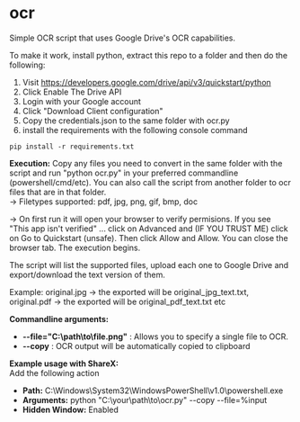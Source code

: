 # ocr  
Simple OCR script that uses Google Drive's OCR capabilities.  

To make it work, install python, extract this repo to a folder and then do the following:  
  
1. Visit https://developers.google.com/drive/api/v3/quickstart/python  
2. Click Enable The Drive API  
3. Login with your Google account  
4. Click "Download Client configuration"  
5. Copy the credentials.json to the same folder with ocr.py  
6. install the requirements with the following console command  
```  
pip install -r requirements.txt  
```  

**Execution:** Copy any files you need to convert in the same folder with the script and run "python ocr.py" in your preferred commandline (powershell/cmd/etc). You can also call the script from another folder to ocr files that are in that folder.  
-> Filetypes supported: pdf, jpg, png, gif, bmp, doc  
  
-> On first run it will open your browser to verify permisions. If you see "This app isn't verified" ... click on Advanced and (IF YOU TRUST ME) click on Go to Quickstart (unsafe). Then click Allow and Allow. You can close the browser tab. The execution begins.  
  
The script will list the supported files, upload each one to Google Drive and export/download the text version of them.  
  
Example: original.jpg -> the exported will be original_jpg_text.txt, original.pdf -> the exported will be original_pdf_text.txt etc  

**Commandline arguments:**  
- **--file="C:\path\to\file.png"** : Allows you to specify a single file to OCR.  
- **--copy** : OCR output will be automatically copied to clipboard  

**Example usage with ShareX:**  
Add the following action  
- **Path:** C:\Windows\System32\WindowsPowerShell\v1.0\powershell.exe  
- **Arguments:** python "C:\your\path\to\ocr.py" --copy --file=%input  
- **Hidden Window:** Enabled 

